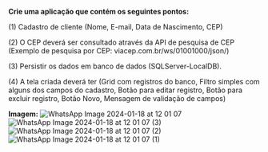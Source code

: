 <b>Crie uma aplicação que contém os seguintes pontos:</b>
 
 
(1) Cadastro de cliente (Nome, E-mail, Data de Nascimento, CEP)
 
(2) O CEP deverá ser consultado através da API de pesquisa de CEP (Exemplo de pesquisa por CEP: viacep.com.br/ws/01001000/json/)
 
(3) Persistir os dados em banco de dados (SQLServer-LocalDB).
 
(4) A tela criada deverá ter (Grid com registros do banco, Filtro simples com alguns dos campos do cadastro, Botão para editar registro, Botão para excluir registro, Botão Novo, Mensagem de validação de campos)

<b>Imagem:</b>
![WhatsApp Image 2024-01-18 at 12 01 07](https://github.com/Deuclerio/Raizen_ACT/assets/1810134/125c9ad4-6355-4f09-8b1b-6384c0f0d98e)
![WhatsApp Image 2024-01-18 at 12 01 07 (3)](https://github.com/Deuclerio/Raizen_ACT/assets/1810134/8efefef2-68a4-422b-9eab-96e007ac20c7)
![WhatsApp Image 2024-01-18 at 12 01 07 (2)](https://github.com/Deuclerio/Raizen_ACT/assets/1810134/148618e9-037a-4912-acc9-3b2146cc6a84)
![WhatsApp Image 2024-01-18 at 12 01 07 (1)](https://github.com/Deuclerio/Raizen_ACT/assets/1810134/7956d978-735e-4d18-ae61-28174c1fe0ad)
